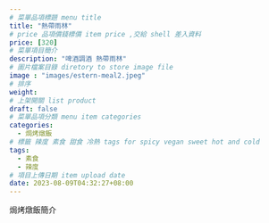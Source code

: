 ```yaml
---
# 菜單品項標題 menu title 
title: "熱帶雨林"
# price 品項價錢標價 item price ,交給 shell 差入資料
price: [320] 
# 菜單項目簡介 
description: "啤酒調酒 熱帶雨林"
# 圖片檔案目錄 diretory to store image file
image : "images/estern-meal2.jpeg"
# 排序
weight: 
# 上架開關 list product 
draft: false
# 菜單品項分類 menu item categories 
categories:
  - 焗烤燉飯
# 標籤 辣度 素食 甜食 冷熱 tags for spicy vegan sweet hot and cold 
tags:
  - 素食
  - 辣度
# 項目上傳日期 item upload date 
date: 2023-08-09T04:32:27+08:00
---
```


焗烤燉飯簡介
